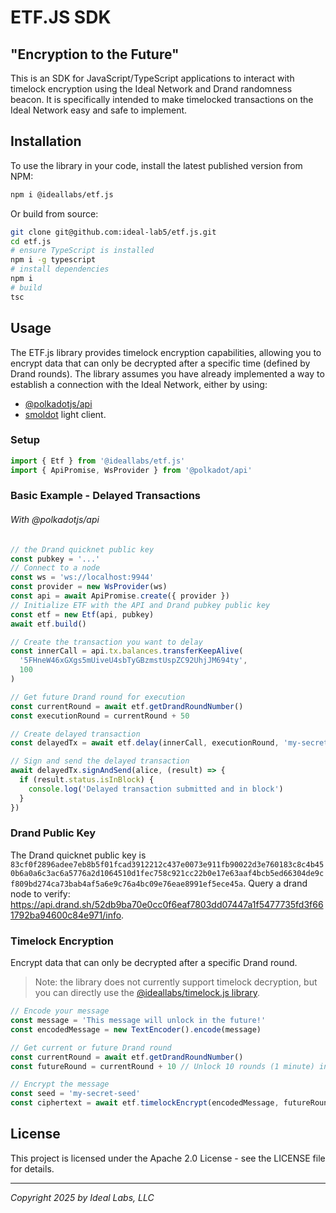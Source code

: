 # ETF.JS SDK

## "Encryption to the Future"

This is an SDK for JavaScript/TypeScript applications to interact with timelock encryption using the Ideal Network and Drand randomness beacon. It is specifically intended to make timelocked transactions on the Ideal Network easy and safe to implement.

## Installation

To use the library in your code, install the latest published version from NPM:

```bash
npm i @ideallabs/etf.js
```

Or build from source:

```bash
git clone git@github.com:ideal-lab5/etf.js.git
cd etf.js
# ensure TypeScript is installed
npm i -g typescript
# install dependencies
npm i
# build
tsc
```

## Usage

The ETF.js library provides timelock encryption capabilities, allowing you to encrypt data that can only be decrypted after a specific time (defined by Drand rounds). The library assumes you have already implemented a way to establish a connection with the Ideal Network, either by using:

- [@polkadotjs/api](https://github.com/polkadot-js/api)
- [smoldot](https://github.com/smol-dot/smoldot) light client.

### Setup

```javascript
import { Etf } from '@ideallabs/etf.js'
import { ApiPromise, WsProvider } from '@polkadot/api'
```

### Basic Example - Delayed Transactions

###### With @polkadotjs/api

```javascript
// the Drand quicknet public key
const pubkey = '...'
// Connect to a node
const ws = 'ws://localhost:9944'
const provider = new WsProvider(ws)
const api = await ApiPromise.create({ provider })
// Initialize ETF with the API and Drand pubkey public key
const etf = new Etf(api, pubkey)
await etf.build()

// Create the transaction you want to delay
const innerCall = api.tx.balances.transferKeepAlive(
  '5FHneW46xGXgs5mUiveU4sbTyGBzmstUspZC92UhjJM694ty',
  100
)

// Get future Drand round for execution
const currentRound = await etf.getDrandRoundNumber()
const executionRound = currentRound + 50

// Create delayed transaction
const delayedTx = await etf.delay(innerCall, executionRound, 'my-secret-seed')

// Sign and send the delayed transaction
await delayedTx.signAndSend(alice, (result) => {
  if (result.status.isInBlock) {
    console.log('Delayed transaction submitted and in block')
  }
})
```

### Drand Public Key

The Drand quicknet public key is `83cf0f2896adee7eb8b5f01fcad3912212c437e0073e911fb90022d3e760183c8c4b450b6a0a6c3ac6a5776a2d1064510d1fec758c921cc22b0e17e63aaf4bcb5ed66304de9cf809bd274ca73bab4af5a6e9c76a4bc09e76eae8991ef5ece45a`. Query a drand node to verify: https://api.drand.sh/52db9ba70e0cc0f6eaf7803dd07447a1f5477735fd3f661792ba94600c84e971/info.

### Timelock Encryption

Encrypt data that can only be decrypted after a specific Drand round.

> Note: the library does not currently support timelock decryption, but you can directly use the [@ideallabs/timelock.js library](www.npmjs.com/package/@ideallabs/timelock.js).

```javascript
// Encode your message
const message = 'This message will unlock in the future!'
const encodedMessage = new TextEncoder().encode(message)

// Get current or future Drand round
const currentRound = await etf.getDrandRoundNumber()
const futureRound = currentRound + 10 // Unlock 10 rounds (1 minute) in the future

// Encrypt the message
const seed = 'my-secret-seed'
const ciphertext = await etf.timelockEncrypt(encodedMessage, futureRound, seed)
```

<!-- ## Network Endpoints

- **Local Development**: `ws://localhost:9944`
- **Test Network**: `wss://idn0.idealabs.network:443`, `wss://idn1.idealabs.network:443`, `wss://idn3.idealabs.network:443`

## Example Use Cases

- **Scheduled Payments**: Set up payments that execute automatically at future dates
- **Sealed Bid Auctions**: Encrypt bids that reveal automatically after auction ends
- **Time-Released Information**: Encrypt data that becomes available at predetermined times
- **Delayed Governance**: Submit governance proposals that activate at future blocks -->

## License

This project is licensed under the Apache 2.0 License - see the LICENSE file for details.

---

_Copyright 2025 by Ideal Labs, LLC_
